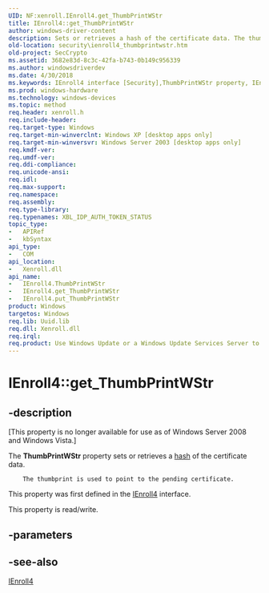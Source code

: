 ```yaml
---
UID: NF:xenroll.IEnroll4.get_ThumbPrintWStr
title: IEnroll4::get_ThumbPrintWStr
author: windows-driver-content
description: Sets or retrieves a hash of the certificate data. The thumbprint is used to point to the pending certificate.
old-location: security\ienroll4_thumbprintwstr.htm
old-project: SecCrypto
ms.assetid: 3682e83d-8c3c-42fa-b743-0b149c956339
ms.author: windowsdriverdev
ms.date: 4/30/2018
ms.keywords: IEnroll4 interface [Security],ThumbPrintWStr property, IEnroll4.ThumbPrintWStr, IEnroll4.get_ThumbPrintWStr, IEnroll4::ThumbPrintWStr, IEnroll4::get_ThumbPrintWStr, IEnroll4::put_ThumbPrintWStr, ThumbPrintWStr property [Security], ThumbPrintWStr property [Security],IEnroll4 interface, get_ThumbPrintWStr, security.ienroll4_thumbprintwstr, xenroll/IEnroll4::ThumbPrintWStr, xenroll/IEnroll4::get_ThumbPrintWStr, xenroll/IEnroll4::put_ThumbPrintWStr
ms.prod: windows-hardware
ms.technology: windows-devices
ms.topic: method
req.header: xenroll.h
req.include-header: 
req.target-type: Windows
req.target-min-winverclnt: Windows XP [desktop apps only]
req.target-min-winversvr: Windows Server 2003 [desktop apps only]
req.kmdf-ver: 
req.umdf-ver: 
req.ddi-compliance: 
req.unicode-ansi: 
req.idl: 
req.max-support: 
req.namespace: 
req.assembly: 
req.type-library: 
req.typenames: XBL_IDP_AUTH_TOKEN_STATUS
topic_type:
-	APIRef
-	kbSyntax
api_type:
-	COM
api_location:
-	Xenroll.dll
api_name:
-	IEnroll4.ThumbPrintWStr
-	IEnroll4.get_ThumbPrintWStr
-	IEnroll4.put_ThumbPrintWStr
product: Windows
targetos: Windows
req.lib: Uuid.lib
req.dll: Xenroll.dll
req.irql: 
req.product: Use Windows Update or a Windows Update Services Server to retrieve the update on Windows XP.
---
```


# IEnroll4::get_ThumbPrintWStr


## -description


<p class="CCE_Message">[This property is no longer available for use as of Windows Server 2008 and Windows Vista.]

The <b>ThumbPrintWStr</b> property sets or retrieves a <a href="https://msdn.microsoft.com/4165b820-30fc-477e-a690-81109f161323">hash</a> of the certificate data.
			
		The thumbprint is used to point to the pending certificate.

This property was first defined in the <a href="https://msdn.microsoft.com/133529fb-e02a-41a2-83df-646cbc01dbe9">IEnroll4</a> interface.

This property is read/write.


## -parameters


## -see-also




<a href="https://msdn.microsoft.com/133529fb-e02a-41a2-83df-646cbc01dbe9">IEnroll4</a>
 

 

